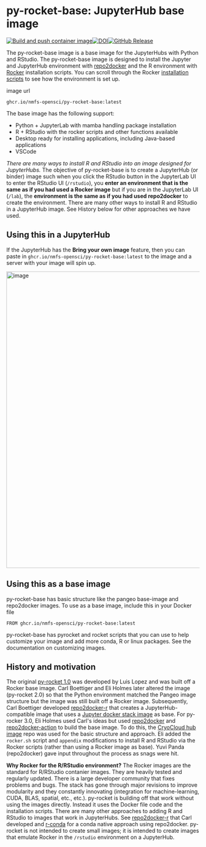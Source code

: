# py-rocket-base: JupyterHub base image

[![Build and push container image](https://github.com/nmfs-opensci/py-rocket-base/actions/workflows/build.yaml/badge.svg)](https://github.com/nmfs-opensci/py-rocket-base/actions/workflows/build.yaml)[![DOI](https://zenodo.org/badge/DOI/10.5281/zenodo.13942617.svg)](https://doi.org/10.5281/zenodo.13942617)[![GitHub Release](https://img.shields.io/github/v/release/nmfs-opensci/py-rocket-base)](https://github.com/nmfs-opensci/py-rocket-base/releases)

The py-rocket-base image is a base image for the JupyterHubs with Python and RStudio. The py-rocket-base image is designed to install the Jupyter and JupyterHub environment with [repo2docker](https://repo2docker.readthedocs.io) and the R environment with [Rocker](https://rocker-project.org/) installation scripts. You can scroll through the Rocker [installation scripts](https://github.com/rocker-org/rocker-versioned2/blob/master/scripts/install_rstudio.sh) to see how the environment is set up.

image url
```
ghcr.io/nmfs-opensci/py-rocket-base:latest
```

The base image has the following support:

* Python + JupyterLab with mamba handling package installation
* R + RStudio with the rocker scripts and other functions available
* Desktop ready for installing applications, including Java-based applications
* VSCode

*There are many ways to install R and RStudio into an image designed for JupyterHubs.* The objective of py-rocket-base is to create a JupyterHub (or binder) image such when you click the RStudio button in the JupyterLab UI to enter the RStudio UI (`/rstudio`), you **enter an environment that is the same as if you had used a Rocker image** but if you are in the JupyterLab UI (`/lab`), the **environment is the same as if you had used repo2docker** to create the environment. There are many other ways to install R and RStudio in a JupyterHub image. See History below for other approaches we have used. 

## Using this in a JupyterHub

If the JupyterHub has the **Bring your own image** feature, then you can paste in `ghcr.io/nmfs-opensci/py-rocket-base:latest` to the image and a server with your image will spin up.

<img width="772" alt="image" src="https://github.com/user-attachments/assets/13f1d200-b8a6-44e1-a9db-537260b21ec4">

## Using this as a base image

py-rocket-base has basic structure like the pangeo base-image and repo2docker images. To use as a base image, include this in your Docker file
```
FROM ghcr.io/nmfs-opensci/py-rocket-base:latest
```
py-rocket-base has pyrocket and rocket scripts that you can use to help customize your image and add more conda, R or linux packages. See the documentation on customizing images.

## History and motivation

The original [py-rocket 1.0](https://github.com/NASA-Openscapes/py-rocket) was developed by Luis Lopez and was built off a Rocker base image. Carl Boettiger and Eli Holmes later altered the image (py-rocket 2.0) so that the Python environment matched the Pangeo image structure but the image was still built off a Rocker image. Subsequently, Carl Boettiger developed [repo2docker-r](https://github.com/boettiger-lab/repo2docker-r) that creates a JupyterHub-compatible image that uses a [Jupyter docker stack image](https://jupyter-docker-stacks.readthedocs.io/en/latest/) as base. For py-rocker 3.0, Eli Holmes used Carl's ideas but used [repo2docker](https://repo2docker.readthedocs.io/en/latest/) and [repo2docker-action](https://github.com/jupyterhub/repo2docker-action) to build the base image. To do this, the [CryoCloud hub image](https://github.com/CryoInTheCloud/hub-image) repo was used for the basic structure and approach. Eli added the `rocker.sh` script and `appendix` modifications to install R and RStudio via the Rocker scripts (rather than using a Rocker image as base). Yuvi Panda (repo2docker) gave input throughout the process as snags were hit.

**Why Rocker for the R/RStudio environment?** The Rocker images are the standard for R/RStudio contanier images. They are heavily tested and regularly updated. There is a large developer community that fixes problems and bugs. The stack has gone through major revisions to improve modularity and they constantly innovating (integration for machine-learning, CUDA, BLAS, spatial, etc., etc.). py-rocket is building off that work without using the images directly. Instead it uses the Docker file code and the installation scripts.  There are many other approaches to adding R and RStudio to images that work in JupyterHubs. See [repo2docker-r](https://github.com/boettiger-lab/repo2docker-r) that Carl developed and [r-conda](https://github.com/binder-examples/r-conda) for a conda native approach using repo2docker. py-rocket is not intended to create small images; it is intended to create images that emulate Rocker in the `/rstudio` environment on a JupyterHub.

